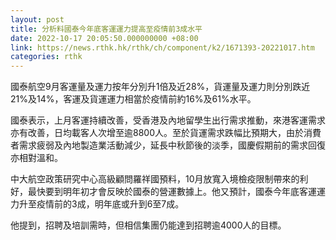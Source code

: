 ```yaml
---
layout: post
title: 分析料國泰今年底客運運力提高至疫情前3成水平
date: 2022-10-17 20:05:50.000000000 +08:00
link: https://news.rthk.hk/rthk/ch/component/k2/1671393-20221017.htm
categories: rthk
---
```


國泰航空9月客運量及運力按年分別升1倍及近28%，貨運量及運力則分別跌近21%及14%，客運及貨運運力相當於疫情前約16%及61%水平。

國泰表示，上月客運持續改善，受香港及內地留學生出行需求推動，來港客運需求亦有改善，日均載客人次增至逾8800人。至於貨運需求跌幅比預期大，由於消費者需求疲弱及內地製造業活動減少，延長中秋節後的淡季，國慶假期前的需求回復亦相對溫和。

中大航空政策研究中心高級顧問羅祥國預料，10月放寬入境檢疫限制帶來的利好，最快要到明年初才會反映於國泰的營運數據上。他又預計，國泰今年底客運運力升至疫情前的3成，明年底或升到6至7成。

他提到，招聘及培訓需時，但相信集團仍能達到招聘逾4000人的目標。
